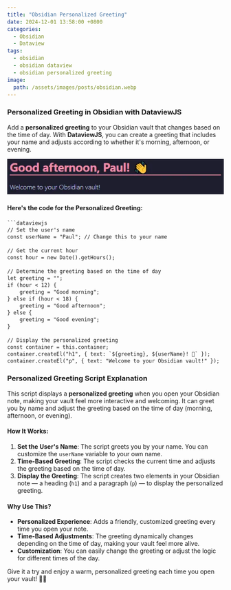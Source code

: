 ```yaml
---
title: "Obsidian Personalized Greeting"
date: 2024-12-01 13:58:00 +0800
categories: 
  - Obsidian
  - Dataview
tags:
  - obsidian
  - obsidian dataview
  - obsidian personalized greeting
image:
  path: /assets/images/posts/obsidian.webp
---
```


### Personalized Greeting in Obsidian with DataviewJS

Add a **personalized greeting** to your Obsidian vault that changes based on the time of day. With **DataviewJS**, you can create a greeting that includes your name and adjusts according to whether it's morning, afternoon, or evening.

![alt text](assets/images/posts/obsidian-personalised-greeting.webp)

#### Here's the code for the Personalized Greeting:

```text
```dataviewjs
// Set the user's name
const userName = "Paul"; // Change this to your name

// Get the current hour
const hour = new Date().getHours();

// Determine the greeting based on the time of day
let greeting = "";
if (hour < 12) {
    greeting = "Good morning";
} else if (hour < 18) {
    greeting = "Good afternoon";
} else {
    greeting = "Good evening";
}

// Display the personalized greeting
const container = this.container;
container.createEl("h1", { text: `${greeting}, ${userName}! 👋` });
container.createEl("p", { text: "Welcome to your Obsidian vault!" });
```

### Personalized Greeting Script Explanation

This script displays a **personalized greeting** when you open your Obsidian note, making your vault feel more interactive and welcoming. It can greet you by name and adjust the greeting based on the time of day (morning, afternoon, or evening).

#### How It Works:
1. **Set the User's Name**: The script greets you by your name. You can customize the `userName` variable to your own name.
2. **Time-Based Greeting**: The script checks the current time and adjusts the greeting based on the time of day.
3. **Display the Greeting**: The script creates two elements in your Obsidian note — a heading (`h1`) and a paragraph (`p`) — to display the personalized greeting.

#### Why Use This?
- **Personalized Experience**: Adds a friendly, customized greeting every time you open your note.
- **Time-Based Adjustments**: The greeting dynamically changes depending on the time of day, making your vault feel more alive.
- **Customization**: You can easily change the greeting or adjust the logic for different times of the day.

Give it a try and enjoy a warm, personalized greeting each time you open your vault! 👋✨ 